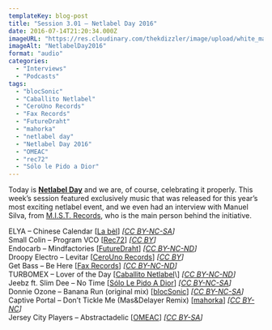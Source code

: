 ```yaml
---
templateKey: blog-post
title: "Session 3.01 – Netlabel Day 2016"
date: 2016-07-14T21:20:34.000Z
imageURL: "https://res.cloudinary.com/thekdizzler/image/upload/white_market/2016/07/NetlabelDay2016.jpg"
imageAlt: "NetlabelDay2016"
format: "audio"
categories:
  - "Interviews"
  - "Podcasts"
tags:
  - "blocSonic"
  - "Caballito Netlabel"
  - "CeroUno Records"
  - "Fax Records"
  - "FutureDraht"
  - "mahorka"
  - "netlabel day"
  - "Netlabel Day 2016"
  - "OMEAC"
  - "rec72"
  - "Sólo le Pido a Dior"
---
```

Today is [**Netlabel Day**](http://netlabelday.blogspot.co.uk/p/home.html) and we are, of course, celebrating it properly. This week’s session featured exclusively music that was released for this year’s most exciting netlabel event, and we even had an interview with Manuel Silva, from [M.I.S.T. Records](http://mistrecords.blogspot.co.uk/p/home.html), who is the main person behind the initiative.

ELYA – Chinese Calendar \[[La bèl](https://labelnetlabel.bandcamp.com/album/glaciers)\] _\[[CC BY-NC-SA](https://creativecommons.org/licenses/by-nc-sa/3.0/)\]_  
Small Colin – Program VCO \[[Rec72](http://rec72.net/?p=3787)\] _\[[CC BY](https://creativecommons.org/licenses/by/4.0/)\]_  
Endocarb – Mindfactories \[[FutureDraht](http://www.futuredraht.de/fudr_nld2016-various-nld2016/)\] _\[[CC BY-NC-ND](https://creativecommons.org/licenses/by-nc-nd/3.0/)\]_  
Droopy Electro – Levitar \[[CeroUno Records](https://soundcloud.com/droopyelectro/levitar)\] _\[[CC BY](https://creativecommons.org/licenses/by/4.0/)\]_  
Get Bass – Be Here \[[Fax Records](https://archive.org/details/FaxVol2)\] _\[[CC BY-NC-ND](https://creativecommons.org/licenses/by-nc-nd/3.0/)\]_  
TURBOMEX – Lover of the Day \[[Caballito Netlabel](https://soundcloud.com/caballito-netlabel/sets/cbllt073-turbomex-vatos-lp?)\] _\[[CC BY-NC-ND](https://creativecommons.org/licenses/by-nc-nd/3.0/)\]_  
Jeebz ft. Slim Dee – No Time \[[Sólo Le Pido A Dior](https://sololepidoadior.bandcamp.com/album/spd-mixtape-03-the-argentine-g-achx-scene)\] _\[[CC BY-NC-SA](https://creativecommons.org/licenses/by-nc-sa/3.0/)\]_  
Donnie Ozone – Banana Run (original mix) \[[blocSonic](http://blocsonic.com/releases/bs450030)\] _\[[CC BY-NC-SA](https://creativecommons.org/licenses/by-nc-sa/3.0/)\]_  
Captive Portal – Don’t Tickle Me (Mas&Delayer Remix) \[[mahorka](https://mahorka.bandcamp.com/album/in-the-air-the-remixes)\] _\[[CC BY-NC](https://creativecommons.org/licenses/by-nc/3.0/)\]_  
Jersey City Players – Abstractadelic \[[OMEAC](https://omeac.bandcamp.com/album/rare-omeac-songs-lifted-from-locked-away-vaults-all-over-the-world-you-havent-heard-about)\] _\[[CC BY-SA](https://creativecommons.org/licenses/by-sa/3.0/)\]_